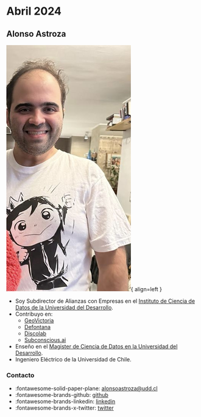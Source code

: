 # Abril 2024

## Alonso Astroza

![Alonso](../assets/images/alonso.png){ align=left }

* Soy Subdirector de Alianzas con Empresas en el [Instituto de Ciencia de Datos de la Universidad del Desarrollo](https://ingenieria.udd.cl/persona/alonso-astroza-tagle/).
* Contribuyo en:
    * [GeoVictoria](https://www.geovictoria.com)
    * [Defontana](https://www.defontana.com)
    * [Discolab](https://www.discolab.cl)
    * [Subconscious.ai](https://www.subconscious.ai/)
* Enseño en el [Magister de Ciencia de Datos en la Universidad del Desarrollo](https://ingenieria.udd.cl/postgrado/magister-en-data-science/profesores/).
* Ingeniero Eléctrico de la Universidad de Chile.

### Contacto

* :fontawesome-solid-paper-plane: alonsoastroza@udd.cl
* :fontawesome-brands-github: [github](https://github.com/aastroza)
* :fontawesome-brands-linkedin: [linkedin](https://www.linkedin.com/in/aastrozacl/)
* :fontawesome-brands-x-twitter: [twitter](https://twitter.com/aastroza)